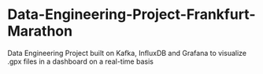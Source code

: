# Data-Engineering-Project-Frankfurt-Marathon
Data Engineering Project built on Kafka, InfluxDB and Grafana to visualize .gpx files in a dashboard on a real-time basis
